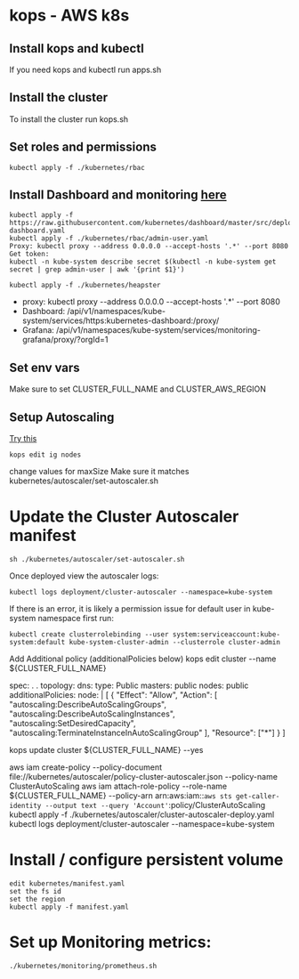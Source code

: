 # kops - AWS k8s

## Install kops and kubectl
If you need kops and kubectl run apps.sh

## Install the cluster
To install the cluster run kops.sh

## Set roles and permissions
```
kubectl apply -f ./kubernetes/rbac
```


## Install Dashboard and monitoring [here](https://github.com/aws-samples/aws-workshop-for-kubernetes/tree/master/02-path-working-with-clusters/201-cluster-monitoring)
```
kubectl apply -f https://raw.githubusercontent.com/kubernetes/dashboard/master/src/deploy/recommended/kubernetes-dashboard.yaml
kubectl apply -f ./kubernetes/rbac/admin-user.yaml
Proxy: kubectl proxy --address 0.0.0.0 --accept-hosts '.*' --port 8080
Get token:
kubectl -n kube-system describe secret $(kubectl -n kube-system get secret | grep admin-user | awk '{print $1}')

kubectl apply -f ./kubernetes/heapster
```

- proxy: kubectl proxy --address 0.0.0.0 --accept-hosts '.*' --port 8080
- Dashboard: /api/v1/namespaces/kube-system/services/https:kubernetes-dashboard:/proxy/
- Grafana: /api/v1/namespaces/kube-system/services/monitoring-grafana/proxy/?orgId=1


## Set env vars
Make sure to set CLUSTER_FULL_NAME and CLUSTER_AWS_REGION

## Setup Autoscaling
[Try this](https://kumorilabs.com/blog/k8s-5-setup-horizontal-pod-cluster-autoscaling-kubernetes)

```
kops edit ig nodes
```
change values for maxSize
Make sure it matches kubernetes/autoscaler/set-autoscaler.sh


# Update the Cluster Autoscaler manifest
```
sh ./kubernetes/autoscaler/set-autoscaler.sh
```

Once deployed view the autoscaler logs:
```
kubectl logs deployment/cluster-autoscaler --namespace=kube-system
```

If there is an error, it is likely a permission issue for default user in kube-system namespace
first run:
```
kubectl create clusterrolebinding --user system:serviceaccount:kube-system:default kube-system-cluster-admin --clusterrole cluster-admin
```

Add Additional policy (additionalPolicies below)
kops edit cluster --name ${CLUSTER_FULL_NAME}

spec:
.
.
  topology:
    dns:
      type: Public
    masters: public
    nodes: public
  additionalPolicies:
    node: |
      [
        {
          "Effect": "Allow",
          "Action": [
                "autoscaling:DescribeAutoScalingGroups",
                "autoscaling:DescribeAutoScalingInstances",
                "autoscaling:SetDesiredCapacity",
                "autoscaling:TerminateInstanceInAutoScalingGroup"
          ],
          "Resource": ["*"]
        }
      ]


kops update cluster ${CLUSTER_FULL_NAME} --yes

aws iam create-policy --policy-document file://kubernetes/autoscaler/policy-cluster-autoscaler.json --policy-name ClusterAutoScaling
aws iam attach-role-policy --role-name ${CLUSTER_FULL_NAME} --policy-arn arn:aws:iam::`aws sts get-caller-identity --output text --query 'Account'`:policy/ClusterAutoScaling
kubectl apply -f ./kubernetes/autoscaler/cluster-autoscaler-deploy.yaml
kubectl logs deployment/cluster-autoscaler --namespace=kube-system

# Install / configure persistent volume
```
edit kubernetes/manifest.yaml
set the fs id
set the region
kubectl apply -f manifest.yaml
```

# Set up Monitoring metrics:
```
./kubernetes/monitoring/prometheus.sh
```
